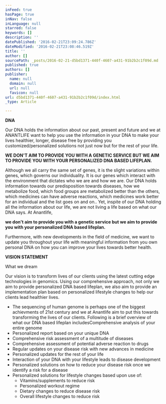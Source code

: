 ```yaml
---
inFeed: true
hasPage: true
inNav: false
inLanguage: null
starred: false
keywords: []
description: ''
datePublished: '2016-02-21T23:09:24.786Z'
dateModified: '2016-02-21T23:08:46.519Z'
title: ''
author: []
sourcePath: _posts/2016-02-21-d5bd1371-440f-4607-a431-91b2b2c1f09d.md
published: true
authors: []
publisher:
  name: null
  domain: null
  url: null
  favicon: null
url: d5bd1371-440f-4607-a431-91b2b2c1f09d/index.html
_type: Article

---
```

**DNA**

Our DNA holds the information about our past, present and future and we at ANANTLIFE want to help you use the information in your DNA to make your lives healthier, longer, disease free by providing you customized/personalized solutions not just now but for the rest of your life.

**WE DON'T AIM TO PROVIDE YOU WITH A GENETIC SERVICE BUT WE AIM TO PROVIDE YOU WITH YOUR PERSONALIZED DNA BASED LIFEPLAN.**

Although we all carry the same set of genes, it is the slight variations within genes, which governs our individuality. It is our genes which interact with the environment that dictates who we are and how we are. Our DNA holds information towards our predisposition towards diseases, how we metabolize food, which food groups are metabolized better than the others, which medicines can have adverse reactions, which medicines work better for an individual and the list goes on and on.. Yet, inspite of our DNA holding all the information about our life, we are not living a life based on what our DNA says. At Anantlife, 

**we don't aim to provide you with a genetic service but we aim to provide you with your personalized DNA based lifeplan.**

Furthermore, with new developments in the field of medicine, we want to update you throughout your life with meaningful information from you own personal DNA on how you can improve your lives towards better health.

**VISION STATEMENT**

What we dream

Our vision is to transform lives of our clients using the latest cutting edge technologies in genomics. Using our comprehensive approach, not only we aim to provide personalized DNA based lifeplan, we also aim to provide an implementation plan based on personalized lifestyle changes to help our clients lead healthier lives.

* The sequencing of human genome is perhaps one of the biggest achievments of 21st century and we at Anantlife aim to put this towards transforming the lives of our clients. Following is a brief overview of what our DNA based lifeplan includesComprehensive analysis of your entire genome
* Personalized report based on your unique DNA
* Comprehensive risk assessment of a multitude of diseases
* Comprehensive assessment of potential adverse reaction to drugs
* Regular updates on your disease risk with new advances in medicine
* Personalized updates for the rest of your life
* Interaction of your DNA with your lifestyle leads to disease development
* Personalized solutions on how to reduce your disease risk once we identify a risk for a disease
* Personalized solutions for lifestyle changes based upon use of:
  * Vitamins/supplements to reduce risk
  * Personalized workout regime
  * Dietary changes to reduce disease risk
  * Overall lifestyle changes to reduce risk